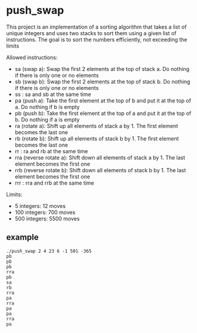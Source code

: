 # push_swap

This project is an implementation of a sorting algorithm that takes a list of unique integers and uses two stacks to sort them using a given list of instructions. The goal is to sort the numbers efficiently, not exceeding the limits 

Allowed instructions:

- sa (swap a): Swap the first 2 elements at the top of stack a. Do nothing if there is only one or no elements
- sb (swap b): Swap the first 2 elements at the top of stack b. Do nothing if there is only one or no elements
- ss : sa and sb at the same time
- pa (push a): Take the first element at the top of b and put it at the top of a. Do nothing if b is empty
- pb (push b): Take the first element at the top of a and put it at the top of b. Do nothing if a is empty
- ra (rotate a): Shift up all elements of stack a by 1. The first element becomes the last one
- rb (rotate b): Shift up all elements of stack b by 1. The first element becomes the last one
- rr : ra and rb at the same time
- rra (reverse rotate a): Shift down all elements of stack a by 1. The last element becomes the first one
- rrb (reverse rotate b): Shift down all elements of stack b by 1. The last element becomes the first one
- rrr : rra and rrb at the same time

Limits:

- 5 integers: 12 moves
- 100 integers: 700 moves
- 500 integers: 5500 moves

## example

```
./push_swap 2 4 23 6 -1 501 -365
pb
pb
pb
rra
pb
sa
rb
rra
pa
rra
pa
pa
rra
pa
